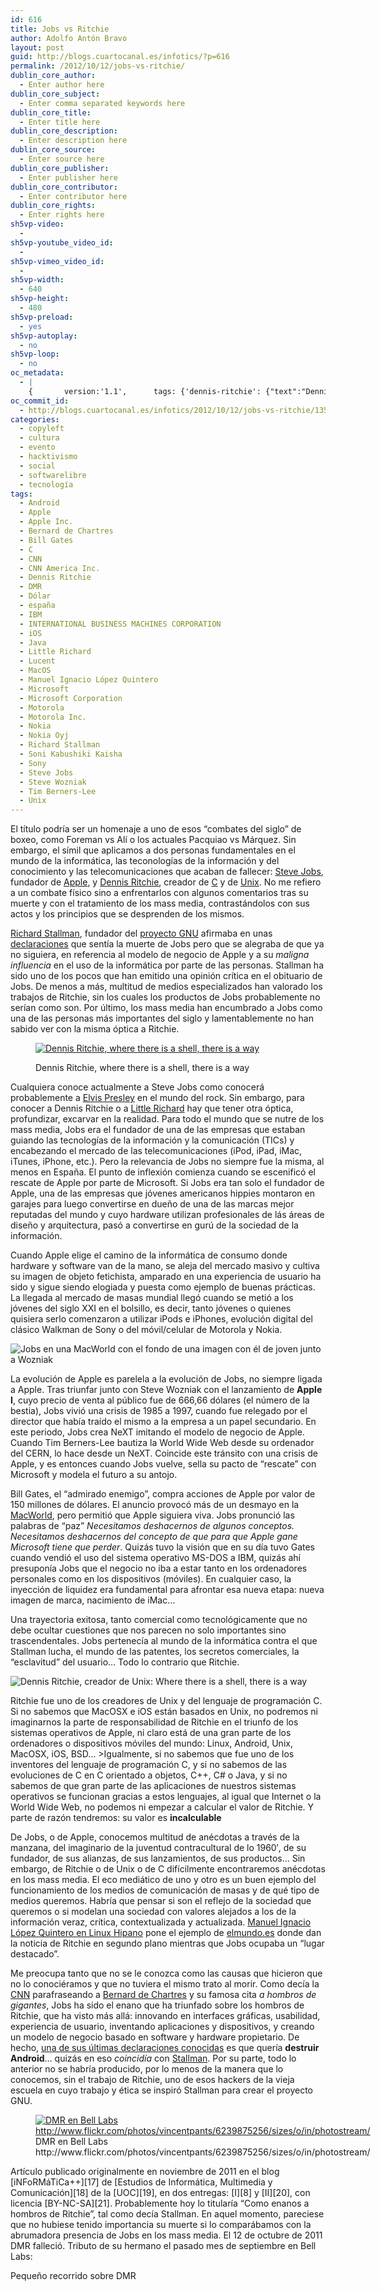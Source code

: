 ```yaml
---
id: 616
title: Jobs vs Ritchie
author: Adolfo Antón Bravo
layout: post
guid: http://blogs.cuartocanal.es/infotics/?p=616
permalink: /2012/10/12/jobs-vs-ritchie/
dublin_core_author:
  - Enter author here
dublin_core_subject:
  - Enter comma separated keywords here
dublin_core_title:
  - Enter title here
dublin_core_description:
  - Enter description here
dublin_core_source:
  - Enter source here
dublin_core_publisher:
  - Enter publisher here
dublin_core_contributor:
  - Enter contributor here
dublin_core_rights:
  - Enter rights here
sh5vp-video:
  - 
sh5vp-youtube_video_id:
  - 
sh5vp-vimeo_video_id:
  - 
sh5vp-width:
  - 640
sh5vp-height:
  - 480
sh5vp-preload:
  - yes
sh5vp-autoplay:
  - no
sh5vp-loop:
  - no
oc_metadata:
  - |
    {		version:'1.1',		tags: {'dennis-ritchie': {"text":"Dennis Ritchie","slug":"dennis-ritchie","source":{"_className":"Entity","url":"http://d.opencalais.com/pershash-1/465f491e-f1ac-3de6-ad72-48df14620bc4","subjectURL":null,"type":{"_className":"ArtifactType","url":"http://s.opencalais.com/1/type/em/e/Person","name":"Person"},"name":"Dennis Ritchie","rawRelevance":0.725,"normalizedRelevance":0.9247448979591836},"bucketName":"current","bucketPlacement":"auto","_className":"Tag"}, 'international-business-machines-corporation': {"text":"INTERNATIONAL BUSINESS MACHINES CORPORATION","slug":"international-business-machines-corporation","source":{"_className":"Entity","url":"http://d.opencalais.com/er/company/ralg-tr1r/9e3f6c34-aa6b-3a3b-b221-a07aa7933633","subjectURL":"http://d.opencalais.com/comphash-1/7c375e93-de13-3f56-a42d-add43142d9d1","type":{"_className":"ArtifactType","url":"http://s.opencalais.com/1/type/er/Company","name":"Company"},"name":"INTERNATIONAL BUSINESS MACHINES CORPORATION","rawRelevance":0.14,"normalizedRelevance":0.17857142857142858},"bucketName":"current","bucketPlacement":"auto","_className":"Tag"}, 'nokia-oyj': {"text":"Nokia Oyj","slug":"nokia-oyj","source":{"_className":"Entity","url":"http://d.opencalais.com/er/company/ralg-tr1r/ce0a62b8-7d35-36c5-9c64-1102c9ba56fb","subjectURL":"http://d.opencalais.com/comphash-1/4ef2cf51-4d16-34dc-a356-07a8e8dcd90c","type":{"_className":"ArtifactType","url":"http://s.opencalais.com/1/type/er/Company","name":"Company"},"name":"Nokia Oyj","rawRelevance":0.234,"normalizedRelevance":0.29846938775510207},"bucketName":"current","bucketPlacement":"auto","_className":"Tag"}, 'little-richard': {"text":"Little Richard","slug":"little-richard","source":{"_className":"Entity","url":"http://d.opencalais.com/pershash-1/14b19107-cbc1-312f-a005-19c388b79868","subjectURL":null,"type":{"_className":"ArtifactType","url":"http://s.opencalais.com/1/type/em/e/Person","name":"Person"},"name":"Little Richard","rawRelevance":0.283,"normalizedRelevance":0.360969387755102},"bucketName":"current","bucketPlacement":"auto","_className":"Tag"}, 'dlar': {"text":"Dólar","slug":"dlar","source":{"_className":"Entity","url":"http://d.opencalais.com/genericHasher-1/8c9b097d-ecc9-3d86-8c06-86d65699cb61","subjectURL":null,"type":{"_className":"ArtifactType","url":"http://s.opencalais.com/1/type/em/e/Currency","name":"Currency"},"name":"Dólar","rawRelevance":0.233,"normalizedRelevance":0.2971938775510204},"bucketName":"current","bucketPlacement":"auto","_className":"Tag"}, 'apple-inc': {"text":"Apple Inc.","slug":"apple-inc","source":{"_className":"Entity","url":"http://d.opencalais.com/er/company/ralg-tr1r/23d07771-c50b-315b-8050-3cdaf47ac0d0","subjectURL":"http://d.opencalais.com/comphash-1/705cd5cf-93e1-323c-8d4e-1ea3200d37e4","type":{"_className":"ArtifactType","url":"http://s.opencalais.com/1/type/er/Company","name":"Company"},"name":"Apple Inc.","rawRelevance":0.728,"normalizedRelevance":0.9285714285714285},"bucketName":"current","bucketPlacement":"auto","_className":"Tag"}, 'bill-gates': {"text":"Bill Gates","slug":"bill-gates","source":{"_className":"Entity","url":"http://d.opencalais.com/pershash-1/054d1351-39a1-3146-887a-d453c24cebba","subjectURL":null,"type":{"_className":"ArtifactType","url":"http://s.opencalais.com/1/type/em/e/Person","name":"Person"},"name":"Bill Gates","rawRelevance":0.194,"normalizedRelevance":0.24744897959183673},"bucketName":"current","bucketPlacement":"auto","_className":"Tag"}, 'soni-kabushiki-kaisha': {"text":"Soni Kabushiki Kaisha","slug":"soni-kabushiki-kaisha","source":{"_className":"Entity","url":"http://d.opencalais.com/er/company/ralg-tr1r/ec6f39f6-eec0-31e0-a383-1a86ff015588","subjectURL":"http://d.opencalais.com/comphash-1/bdcf6711-0f97-3a84-9e83-abc2a14b58a7","type":{"_className":"ArtifactType","url":"http://s.opencalais.com/1/type/er/Company","name":"Company"},"name":"Soni Kabushiki Kaisha","rawRelevance":0.234,"normalizedRelevance":0.29846938775510207},"bucketName":"current","bucketPlacement":"auto","_className":"Tag"}, 'richard-stallman': {"text":"Richard Stallman","slug":"richard-stallman","source":{"_className":"Entity","url":"http://d.opencalais.com/pershash-1/708b6d31-2278-3f4d-ab58-fea9b7cdf6cc","subjectURL":null,"type":{"_className":"ArtifactType","url":"http://s.opencalais.com/1/type/em/e/Person","name":"Person"},"name":"Richard Stallman","rawRelevance":0.643,"normalizedRelevance":0.8201530612244898},"bucketName":"current","bucketPlacement":"auto","_className":"Tag"}, 'steve-jobs': {"text":"Steve Jobs","slug":"steve-jobs","source":{"_className":"Entity","url":"http://d.opencalais.com/pershash-1/a5da8f89-6b93-3f0f-b38e-dafac13bf95a","subjectURL":null,"type":{"_className":"ArtifactType","url":"http://s.opencalais.com/1/type/em/e/Person","name":"Person"},"name":"Steve Jobs","rawRelevance":0.784,"normalizedRelevance":1},"bucketName":"current","bucketPlacement":"auto","_className":"Tag"}, 'microsoft-corporation': {"text":"Microsoft Corporation","slug":"microsoft-corporation","source":{"_className":"Entity","url":"http://d.opencalais.com/er/company/ralg-tr1r/4ee13d20-b44f-3bce-98bc-49a303e72db5","subjectURL":"http://d.opencalais.com/comphash-1/520f1c53-ce2b-3f15-a2a4-884b3d6ee740","type":{"_className":"ArtifactType","url":"http://s.opencalais.com/1/type/er/Company","name":"Company"},"name":"Microsoft Corporation","rawRelevance":0.462,"normalizedRelevance":0.5892857142857143},"bucketName":"current","bucketPlacement":"auto","_className":"Tag"}, 'steve-wozniak': {"text":"Steve Wozniak","slug":"steve-wozniak","source":{"_className":"Entity","url":"http://d.opencalais.com/pershash-1/5fb0e1eb-8e01-3c3f-9342-dd4df02da995","subjectURL":null,"type":{"_className":"ArtifactType","url":"http://s.opencalais.com/1/type/em/e/Person","name":"Person"},"name":"Steve Wozniak","rawRelevance":0.216,"normalizedRelevance":0.2755102040816326},"bucketName":"current","bucketPlacement":"auto","_className":"Tag"}, 'manuel-ignacio-lpez-quintero': {"text":"Manuel Ignacio López Quintero","slug":"manuel-ignacio-lpez-quintero","source":{"_className":"Entity","url":"http://d.opencalais.com/pershash-1/5da1e46a-5da5-387f-a2e1-663dcc27e0f9","subjectURL":null,"type":{"_className":"ArtifactType","url":"http://s.opencalais.com/1/type/em/e/Person","name":"Person"},"name":"Manuel Ignacio López Quintero","rawRelevance":0.062,"normalizedRelevance":0.07908163265306122},"bucketName":"current","bucketPlacement":"auto","_className":"Tag"}, 'bernard-de-chartres': {"text":"Bernard de Chartres","slug":"bernard-de-chartres","source":{"_className":"Entity","url":"http://d.opencalais.com/pershash-1/94e25a1d-87b4-3bb1-871c-4015e6910139","subjectURL":null,"type":{"_className":"ArtifactType","url":"http://s.opencalais.com/1/type/em/e/Person","name":"Person"},"name":"Bernard de Chartres","rawRelevance":0.054,"normalizedRelevance":0.06887755102040816},"bucketName":"current","bucketPlacement":"auto","_className":"Tag"}, 'tim-berners-lee': {"text":"Tim Berners-Lee","slug":"tim-berners-lee","source":{"_className":"Entity","url":"http://d.opencalais.com/pershash-1/6b988b9e-d3f5-3457-8867-2f30e74476a3","subjectURL":null,"type":{"_className":"ArtifactType","url":"http://s.opencalais.com/1/type/em/e/Person","name":"Person"},"name":"Tim Berners-Lee","rawRelevance":0.196,"normalizedRelevance":0.25},"bucketName":"current","bucketPlacement":"auto","_className":"Tag"}, 'dmr': {"text":"DMR","slug":"dmr","source":null,"bucketName":"current","bucketPlacement":"auto","_className":"Tag"}, 'unix': {"text":"Unix","slug":"unix","source":null,"bucketName":"current","bucketPlacement":"auto","_className":"Tag"}, 'c': {"text":"C","slug":"c","source":null,"bucketName":"current","bucketPlacement":"auto","_className":"Tag"}, 'android': {"text":"Android","slug":"android","source":null,"bucketName":"current","bucketPlacement":"auto","_className":"Tag"}, 'ios': {"text":"iOS","slug":"ios","source":null,"bucketName":"current","bucketPlacement":"auto","_className":"Tag"}, 'macos': {"text":"MacOS","slug":"macos","source":null,"bucketName":"current","bucketPlacement":"auto","_className":"Tag"}, 'java': {"text":"Java","slug":"java","source":null,"bucketName":"current","bucketPlacement":"auto","_className":"Tag"}, 'lucent': {"text":"Lucent","slug":"lucent","source":null,"bucketName":"current","bucketPlacement":"auto","_className":"Tag"}, 'cnn-america-inc': {"text":"CNN America Inc.","slug":"cnn-america-inc","source":null,"bucketName":"current","bucketPlacement":"auto","_className":"Tag"}, 'espaa': {"text":"españa","slug":"espaa","source":null,"bucketName":"current","bucketPlacement":"auto","_className":"Tag"}, 'motorola-inc': {"text":"Motorola Inc.","slug":"motorola-inc","source":null,"bucketName":"current","bucketPlacement":"auto","_className":"Tag"}}	}
oc_commit_id:
  - http://blogs.cuartocanal.es/infotics/2012/10/12/jobs-vs-ritchie/1350052718
categories:
  - copyleft
  - cultura
  - evento
  - hacktivismo
  - social
  - softwarelibre
  - tecnología
tags:
  - Android
  - Apple
  - Apple Inc.
  - Bernard de Chartres
  - Bill Gates
  - C
  - CNN
  - CNN America Inc.
  - Dennis Ritchie
  - DMR
  - Dólar
  - españa
  - IBM
  - INTERNATIONAL BUSINESS MACHINES CORPORATION
  - iOS
  - Java
  - Little Richard
  - Lucent
  - MacOS
  - Manuel Ignacio López Quintero
  - Microsoft
  - Microsoft Corporation
  - Motorola
  - Motorola Inc.
  - Nokia
  - Nokia Oyj
  - Richard Stallman
  - Soni Kabushiki Kaisha
  - Sony
  - Steve Jobs
  - Steve Wozniak
  - Tim Berners-Lee
  - Unix
---
```

El título podría ser un homenaje a uno de esos &#8220;combates del siglo&#8221; de boxeo, como Foreman vs Alí o los actuales Pacquiao vs Márquez. Sin embargo, el símil que aplicamos a dos personas fundamentales en el mundo de la informática, las teconologías de la información y del conocimiento y las telecomunicaciones que acaban de fallecer: [Steve Jobs][1], fundador de [Apple][2], y [Dennis Ritchie][3], creador de [C][4] y de [Unix][5]. No me refiero a un combate físico sino a enfrentarlos con algunos comentarios tras su muerte y con el tratamiento de los mass media, contrastándolos con sus actos y los principios que se desprenden de los mismos.

[Richard Stallman][6], fundador del [proyecto GNU][7] afirmaba en unas <a href="http://www.zdnet.com/blog/open-source/free-software-founder-richard-m-stallman-is-glad-jobs-is-gone/9707" hreflang="en">declaraciones</a> que sentía la muerte de Jobs pero que se alegraba de que ya no siguiera, en referencia al modelo de negocio de Apple y a su <cite>maligna influencia</cite> en el uso de la informática por parte de las personas. Stallman ha sido uno de los pocos que han emitido una opinión crítica en el obituario de Jobs. De menos a más, multitud de medios especializados han valorado los trabajos de Ritchie, sin los cuales los productos de Jobs probablemente no serían como son. Por último, los mass media han encumbrado a Jobs como una de las personas más importantes del siglo y lamentablemente no han sabido ver con la misma óptica a Ritchie.<figure style="width: 670px;" class="wp-caption alignnone">

[<img alt="Dennis Ritchie, where there is a shell, there is a way" src="http://i2.wp.com/blogs.cuartocanal.es/infotics/files/2012/10/dennis_ritchie.png?resize=660%2C247" title="Dennis Ritchie, where there is a shell, there is a way" data-recalc-dims="1" />][8]<figcaption class="wp-caption-text">Dennis Ritchie, where there is a shell, there is a way</figcaption></figure> 

Cualquiera conoce actualmente a Steve Jobs como conocerá probablemente a [Elvis Presley][9] en el mundo del rock. Sin embargo, para conocer a Dennis Ritchie o a [Little Richard][10] hay que tener otra óptica, profundizar, excarvar en la realidad. Para todo el mundo que se nutre de los mass media, Jobs era el fundador de una de las empresas que estaban guiando las tecnologías de la información y la comunicación (TICs) y encabezando el mercado de las telecomunicaciones (iPod, iPad, iMac, iTunes, iPhone, etc.). Pero la relevancia de Jobs no siempre fue la misma, al menos en España. El punto de inflexión comienza cuando se escenificó el rescate de Apple por parte de Microsoft. Si Jobs era tan solo el fundador de Apple, una de las empresas que jóvenes americanos hippies montaron en garajes para luego convertirse en dueño de una de las marcas mejor reputadas del mundo y cuyo hardware utilizan profesionales de lás áreas de diseño y arquitectura, pasó a convertirse en gurú de la sociedad de la información.

Cuando Apple elige el camino de la informática de consumo donde hardware y software van de la mano, se aleja del mercado masivo y cultiva su imagen de objeto fetichista, amparado en una experiencia de usuario ha sido y sigue siendo elogiada y puesta como ejemplo de buenas prácticas. La llegada al mercado de masas mundial llegó cuando se metió a los jóvenes del siglo XXI en el bolsillo, es decir, tanto jóvenes o quienes quisiera serlo comenzaron a utilizar iPods e iPhones, evolución digital del clásico Walkman de Sony o del móvil/celular de Motorola y Nokia.

<img src="http://i0.wp.com/blogs.cuartocanal.es/infotics/files/2012/10/Steve_Jobs.jpg?w=660" alt="Jobs en una MacWorld con el fondo de una imagen con él de joven junto a Wozniak" data-recalc-dims="1" />

La evolución de Apple es parelela a la evolución de Jobs, no siempre ligada a Apple. Tras triunfar junto con Steve Wozniak con el lanzamiento de **Apple I**, cuyo precio de venta al público fue de 666,66 dólares (el número de la bestia), Jobs vivió una crisis de 1985 a 1997, cuando fue relegado por el director que había traído el mismo a la empresa a un papel secundario. En este periodo, Jobs crea NeXT imitando el modelo de negocio de Apple. Cuando Tim Berners-Lee bautiza la World Wide Web desde su ordenador del CERN, lo hace desde un NeXT. Coincide este tránsito con una crisis de Apple, y es entonces cuando Jobs vuelve, sella su pacto de &#8220;rescate&#8221; con Microsoft y modela el futuro a su antojo.

Bill Gates, el &#8220;admirado enemigo&#8221;, compra acciones de Apple por valor de 150 millones de dólares. El anuncio provocó más de un desmayo en la <a href="http://www.youtube.com/watch?v=WxOp5mBY9IY" data-rel="lightbox-video-0">MacWorld</a>, pero permitió que Apple siguiera viva. Jobs pronunció las palabras de &#8220;paz&#8221; <cite>Necesitamos deshacernos de algunos conceptos. Necesitamos deshacernos del concepto de que para que Apple gane Microsoft tiene que perder</cite>. Quizás tuvo la visión que en su día tuvo Gates cuando vendió el uso del sistema operativo MS-DOS a IBM, quizás ahí presuponía Jobs que el negocio no iba a estar tanto en los ordenadores personales como en los dispositivos (móviles). En cualquier caso, la inyección de liquidez era fundamental para afrontar esa nueva etapa: nueva imagen de marca, nacimiento de iMac&#8230;

Una trayectoria exitosa, tanto comercial como tecnológicamente que no debe ocultar cuestiones que nos parecen no solo importantes sino trascendentales. Jobs pertenecía al mundo de la informática contra el que Stallman lucha, el mundo de las patentes, los secretos comerciales, la &#8220;esclavitud&#8221; del usuario&#8230; Todo lo contrario que Ritchie.

<img src="http://i2.wp.com/blogs.cuartocanal.es/infotics/files/2012/10/dennis_ritchie1.png?w=660" alt="Dennis Ritchie, creador de Unix: Where there is a shell, there is a way" data-recalc-dims="1" />

Ritchie fue uno de los creadores de Unix y del lenguaje de programación C. Si no sabemos que MacOSX e iOS están basados en Unix, no podremos ni imaginarnos la parte de responsabilidad de Ritchie en el triunfo de los sistemas operativos de Apple, ni claro está de una gran parte de los ordenadores o dispositivos móviles del mundo: Linux, Android, Unix, MacOSX, iOS, BSD&#8230; >Igualmente, si no sabemos que fue uno de los inventores del lenguaje de programación C, y si no sabemos de las evoluciones de C en C orientado a objetos, C++, C# o Java, y si no sabemos de que gran parte de las aplicaciones de nuestros sistemas operativos se funcionan gracias a estos lenguajes, al igual que Internet o la World Wide Web, no podemos ni empezar a calcular el valor de Ritchie. Y parte de razón tendremos: su valor es **incalculable**

De Jobs, o de Apple, conocemos multitud de anécdotas a través de la manzana, del imaginario de la juventud contracultural de lo 1960&#8242;, de su fundador, de sus alianzas, de sus lanzamientos, de sus productos&#8230; Sin embargo, de Ritchie o de Unix o de C difícilmente encontraremos anécdotas en los mass media. El eco mediático de uno y otro es un buen ejemplo del funcionamiento de los medios de comunicación de masas y de qué tipo de medios queremos. Habría que pensar si son el reflejo de la sociedad que queremos o si modelan una sociedad con valores alejados a los de la información veraz, crítica, contextualizada y actualizada. [Manuel Ignacio López Quintero en Linux Hipano][11] pone el ejemplo de [elmundo.es][12] donde dan la noticia de Ritchie en segundo plano mientras que Jobs ocupaba un &#8220;lugar destacado&#8221;.

Me preocupa tanto que no se le conozca como las causas que hicieron que no lo conociéramos y que no tuviera el mismo trato al morir. Como decía la [CNN][13] parafraseando a [Bernard de Chartres][14] y su famosa cita <cite>a hombros de gigantes</cite>, Jobs ha sido el enano que ha triunfado sobre los hombros de Ritchie, que ha visto más allá: innovando en interfaces gráficas, usabilidad, experiencia de usuario, inventando aplicaciones y dispositivos, y creando un modelo de negocio basado en software y hardware propietario. De hecho, [una de sus últimas declaraciones conocidas][15] es que quería **destruir Android**&#8230; quizás en eso *coincidía* con [Stallman][16]. Por su parte, todo lo anterior no se habría producido, por lo menos de la manera que lo conocemos, sin el trabajo de Ritchie, uno de esos hackers de la vieja escuela en cuyo trabajo y ética se inspiró Stallman para crear el proyecto GNU.

<figure id="attachment_621" style="width: 652px;" class="wp-caption alignnone"><a href="http://blogs.cuartocanal.es/infotics/2012/10/12/jobs-vs-ritchie/dmr/" rel="attachment wp-att-621"><img src="http://i0.wp.com/blogs.cuartocanal.es/infotics/files/2012/10/dmr.jpg?fit=652%2C522" alt="DMR en Bell Labs http://www.flickr.com/photos/vincentpants/6239875256/sizes/o/in/photostream/" title="dmr" class="size-full wp-image-621" data-recalc-dims="1" /></a><figcaption class="wp-caption-text">DMR en Bell Labs http://www.flickr.com/photos/vincentpants/6239875256/sizes/o/in/photostream/</figcaption></figure>  
Artículo publicado originalmente en noviembre de 2011 en el blog [iNFoRMáTiCa++][17] de [Estudios de Informática, Multimedia y Comunicación][18] de la [UOC][19], en dos entregas: [I][8] y [II][20], con licencia [BY-NC-SA][21]. Probablemente hoy lo titularía &#8220;Como enanos a hombros de Ritchie&#8221;, tal como decía Stallman. En aquel momento, pareciese que no hubiese tenido importancia su muerte si lo comparábamos con la abrumadora presencia de Jobs en los mass media.  
El 12 de octubre de 2011 DMR falleció.  
Tributo de su hermano el pasado mes de septiembre en Bell Labs:

<div class="jetpack-video-wrapper">
  <span class='embed-youtube' style='text-align:center; display: block;'></span>
</div>

Pequeño recorrido sobre DMR

<div class="jetpack-video-wrapper">
  <span class='embed-youtube' style='text-align:center; display: block;'></span>
</div>

 [1]: http://es.wikipedia.org/wiki/Steve_Jobs
 [2]: http://es.wikipedia.org/wiki/Apple
 [3]: http://es.wikipedia.org/wiki/Dennis_Ritchie
 [4]: es.wikipedia.org/wiki/Lenguaje_de_programaci%C3%B3n_C
 [5]: http://es.wikipedia.org/wiki/UNIX
 [6]: http://es.wikipedia.org/wiki/Richard_Stallman
 [7]: http://www.gnu.org/home.es.html
 [8]: http://informatica.blogs.uoc.edu/2011/11/09/jobs-vs-ritchie-i/
 [9]: http://es.wikipedia.org/wiki/Elvis_Presley
 [10]: http://es.wikipedia.org/wiki/Little_Richard
 [11]: http://www.linuxhispano.net/2011/10/13/dennis-ritchie-y-steve-jobs/
 [12]: http://www.elmundo.es
 [13]: http://edition.cnn.com/2011/10/14/tech/innovation/dennis-ritchie-obit-bell-labs/index.html
 [14]: http://es.wikipedia.org/wiki/Bernardo_de_Chartres
 [15]: http://barrapunto.com/articles/11/10/24/0751238.shtml
 [16]: http://www.guardian.co.uk/technology/2011/sep/19/android-free-software-stallman
 [17]: http://informatica.blogs.uoc.edu/
 [18]: http://www.uoc.edu/portal/es/estudis_arees/informatica_multimedia_telecomunicacio/index.html
 [19]: http://www.uoc.edu
 [20]: http://informatica.blogs.uoc.edu/2011/11/11/jobs-vs-ritchie-ii/
 [21]: http://creativecommons.org/licenses/by-nc-sa/3.0/